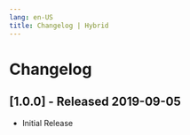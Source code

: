 ```yaml
---
lang: en-US
title: Changelog | Hybrid
---
```

# Changelog

## [1.0.0] - Released 2019-09-05

- Initial Release